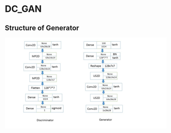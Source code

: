 # DC_GAN
##  Structure of Generator

![structure](https://github.com/DreamPurchaseZnz/DC_GAN/blob/master/STRUCTURE.JPG)

